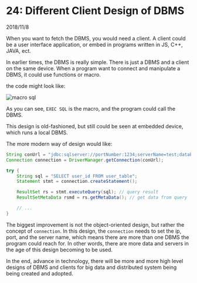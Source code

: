 # 24: Different Client Design of DBMS

2018/11/8

When you want to fetch the DBMS, you would need a client. A client could be a user interface application, or embed in programs written in JS, C++, JAVA, ect.

In earlier times, the DBMS is really simple. There is just a DBMS and a client on the same device. When a program want to connect and manipulate a DBMS, it could use functions or macro.

the code might look like:

![macro sql](https://user-images.githubusercontent.com/18013815/48208685-55513480-e3ae-11e8-9216-050638eb17d4.png)

As you can see, `EXEC SQL` is the macro, and the program could call the DBMS.

This design is old-fashioned, but still could be seen at embedded device, which runs a local DBMS.

The more modern way of design would like:

```java
String conUrl = "jdbc:sqlserver://portNumber:1234;serverName=test;databaseName=test_db;user=tester;password=12345;";
Connection connection = DriverManager.getConnection(conUrl);

try {
    String sql = "SELECT user_id FROM user_table";
    Statement stmt = connection.createStatement();

    ResultSet rs = stmt.executeQuery(sql); // query result
    ResultSetMetaData rsmd = rs.getMetaData(); // get data from query

    // ...
}
```

The biggest improvement is not the object-oriented design, but rather the concept of `connection`. In this design, the `connection` needs to set the ip, port, and the server name, which means there are more than one DBMS the program could reach for. In other words, there are more data and servers in the age of this design becoming to be used.

In the end, advance in technology, there will be more and more high level designs of DBMS and clients for big data and distributed system being being created and adopted.
